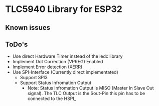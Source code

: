 # TLC5940 Library for ESP32

## Known issues



## ToDo's 
- Use direct Hardware Timer instead of the ledc library
- Implement Dot Correction (VPREG) Enabled 
- Implement Error detection (XERR)
- Use SPI-Interface (Currently direct implementated)
  - Support SPI3
  - Support Status Infromation Output
    - Note: Status Infromation Output is MISO (Master In Slave Out signal). The TLC Output is the Sout-Pin this pin has to be connected to the HSPI_

